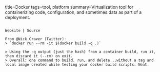 title=Docker
tags=tool, platform
summary=Virtualization tool for containerizing code, configuration, and sometimes data as part of a deployment.
~~~~~~

Website | Source

From @Nick_Craver (Twitter):
> `docker run --rm -it $(docker build -q .)`

> Using the -q output (just the hash) from a container build, run it, then discard it (--rm) on exit.
> Overall: one command to build, run, and delete...without a tag and local image created while testing your docker build scripts. Neat.

